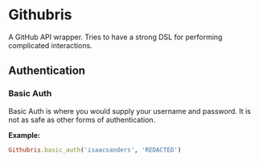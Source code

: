 # Githubris

A GitHub API wrapper. Tries to have a strong DSL for performing complicated interactions.

## Authentication

### Basic Auth

Basic Auth is where you would supply your username and password. It is not as safe as other forms of authentication.

__Example:__
```ruby
Githubris.basic_auth('isaacsanders', 'REDACTED')
```
